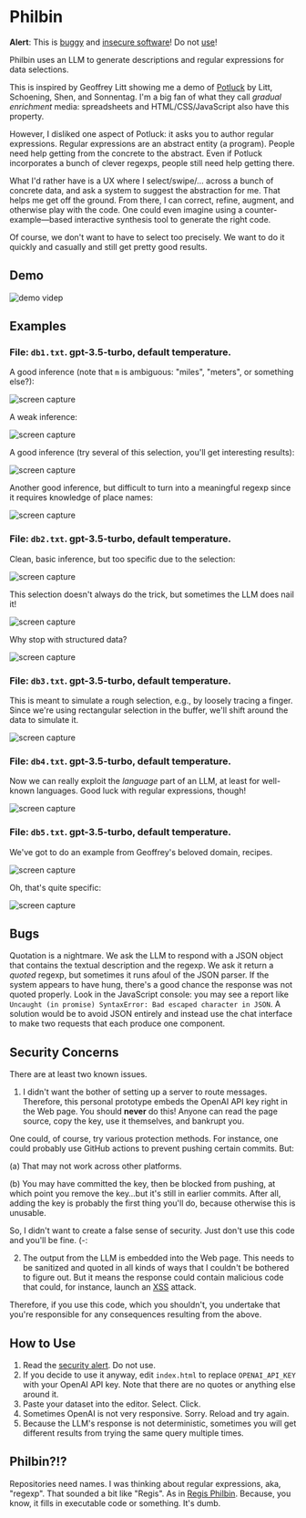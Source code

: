 # Philbin

**Alert**: This is [buggy](#bugs) and [insecure software](#security-concerns)! Do not [use](#how-to-use)!

Philbin uses an LLM to generate descriptions and regular expressions for data selections.

This is inspired by Geoffrey Litt showing me a demo of [Potluck](https://www.inkandswitch.com/potluck/) by Litt, Schoening, Shen, and Sonnentag. I'm a big fan of what they call _gradual enrichment_ media: spreadsheets and HTML/CSS/JavaScript also have this property.

However, I disliked one aspect of Potluck: it asks you to author regular expressions. Regular expressions are an abstract entity (a program). People need help getting from the concrete to the abstract. Even if Potluck incorporates a bunch of clever regexps, people still need help getting there.

What I'd rather have is a UX where I select/swipe/… across a bunch of concrete data, and ask a system to suggest the abstraction for me. That helps me get off the ground. From there, I can correct, refine, augment, and otherwise play with the code. One could even imagine using a counter-example—based interactive synthesis tool to generate the right code.

Of course, we don't want to have to select too precisely. We want to do it quickly and casually and still get pretty good results.

## Demo

![demo videp](https://github.com/shriram/philbin/assets/75030/89416e8d-60ac-4ec3-a7f6-3bb058e67959)

## Examples

### File: `db1.txt`. gpt-3.5-turbo, default temperature. 

A good inference (note that `m` is ambiguous: "miles", "meters", or something else?):

![screen capture](screen-1-1.png)

A weak inference:

![screen capture](screen-1-2.png)

A good inference (try several of this selection, you'll get interesting results):

![screen capture](screen-1-3.png)

Another good inference, but difficult to turn into a meaningful regexp since it requires knowledge of place names:

![screen capture](screen-1-4.png)

### File: `db2.txt`. gpt-3.5-turbo, default temperature. 

Clean, basic inference, but too specific due to the selection:

![screen capture](screen-2-1.png)

This selection doesn't always do the trick, but sometimes the LLM does nail it!

![screen capture](screen-2-2.png)

Why stop with structured data?

![screen capture](screen-2-3.png)

### File: `db3.txt`. gpt-3.5-turbo, default temperature. 

This is meant to simulate a rough selection, e.g., by loosely tracing a finger. Since we're using rectangular selection in the buffer, we'll shift around the data to simulate it.

![screen capture](screen-3-1.png)

### File: `db4.txt`. gpt-3.5-turbo, default temperature.

Now we can really exploit the *language* part of an LLM, at least for well-known languages. Good luck with regular expressions, though!

![screen capture](screen-4-1.png)

### File: `db5.txt`. gpt-3.5-turbo, default temperature.

We've got to do an example from Geoffrey's beloved domain, recipes.

![screen capture](screen-5-1.png)

Oh, that's quite specific:

![screen capture](screen-5-2.png)

## Bugs

Quotation is a nightmare. We ask the LLM to respond with a JSON object that contains the textual description and the regexp. We ask it return a *quoted* regexp, but sometimes it runs afoul of the JSON parser. If the system appears to have hung, there's a good chance the response was not quoted properly. Look in the JavaScript console: you may see a report like `Uncaught (in promise) SyntaxError: Bad escaped character in JSON`. A solution would be to avoid JSON entirely and instead use the chat interface to make two requests that each produce one component.

## Security Concerns

There are at least two known issues.

1. I didn't want the bother of setting up a server to route messages. Therefore, this personal prototype embeds the OpenAI API key right in the Web page. You should **never** do this! Anyone can read the page source, copy the key, use it themselves, and bankrupt you.

  One could, of course, try various protection methods. For instance, one could probably use GitHub actions to prevent pushing certain commits. But:
  
  (a) That may not work across other platforms.
  
  (b) You may have committed the key, then be blocked from pushing, at which point you remove the key…but it's still in earlier commits. After all, adding the key is probably the first thing you'll do, because otherwise this is unusable.
  
  So, I didn't want to create a false sense of security. Just don't use this code and you'll be fine. (-:
  
2. The output from the LLM is embedded into the Web page. This needs to be sanitized and quoted in all kinds of ways that I couldn't be bothered to figure out. But it means the response could contain malicious code that could, for instance, launch an [XSS](https://owasp.org/www-community/attacks/xss/) attack.

Therefore, if you use this code, which you shouldn't, you undertake that you're responsible for any consequences resulting from the above.

## How to Use

1. Read the [security alert](security-concerns). Do not use.
2. If you decide to use it anyway, edit `index.html` to replace `OPENAI_API_KEY` with your OpenAI API key. Note that there are no quotes or anything else around it.
3. Paste your dataset into the editor. Select. Click.
4. Sometimes OpenAI is not very responsive. Sorry. Reload and try again.
5. Because the LLM's response is not deterministic, sometimes you will get different results from trying the same query multiple times.

## Philbin?!?

Repositories need names. I was thinking about regular expressions, aka, "regexp". That sounded a bit like "Regis". As in [Regis Philbin](https://en.wikipedia.org/wiki/Regis_Philbin). Because, you know, it fills in executable code or something. It's dumb.
